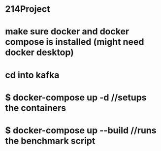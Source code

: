 # 214Project

# make sure docker and docker compose is installed (might need docker desktop)

# cd into kafka
# $ docker-compose up -d //setups the containers
# $ docker-compose up --build //runs the benchmark script